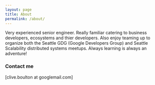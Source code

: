 ```yaml
---
layout: page
title: About
permalink: /about/
---
```

Very experienced senior engineer. Really familiar catering to business developers, ecosystems and thier developers. Also enjoy teaming up to organize both the Seattle GDG (Google Developers Group) and Seattle Scalability distributed systems meetups. Always learning is always an adventure!

### Contact me

[clive.boulton at googlemail.com]
